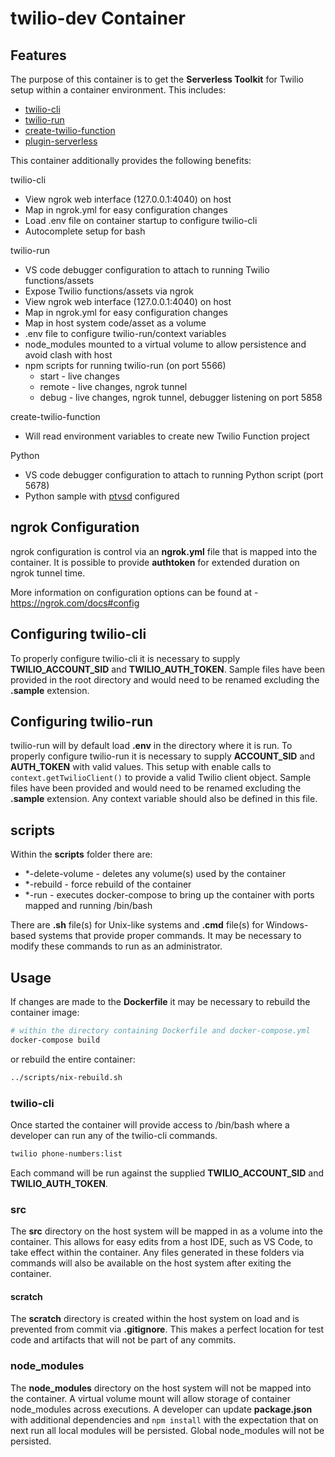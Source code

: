 
# twilio-dev Container

## Features

The purpose of this container is to get the **Serverless Toolkit** for Twilio setup within a container environment.  This includes:

- [twilio-cli](https://github.com/twilio/twilio-cli)
- [twilio-run](https://github.com/twilio-labs/twilio-run)
- [create-twilio-function](https://github.com/twilio-labs/create-twilio-function)
- [plugin-serverless](https://github.com/twilio-labs/plugin-serverless)

This container additionally provides the following benefits:

twilio-cli
- View ngrok web interface (127.0.0.1:4040) on host
- Map in ngrok.yml for easy configuration changes
- Load .env file on container startup to configure twilio-cli
- Autocomplete setup for bash

twilio-run
- VS code debugger configuration to attach to running Twilio functions/assets
- Expose Twilio functions/assets via ngrok
- View ngrok web interface (127.0.0.1:4040) on host
- Map in ngrok.yml for easy configuration changes
- Map in host system code/asset as a volume
- .env file to configure twilio-run/context variables
- node_modules mounted to a virtual volume to allow persistence and avoid clash with host
- npm scripts for running twilio-run (on port 5566)
  - start - live changes
  - remote - live changes, ngrok tunnel
  - debug - live changes, ngrok tunnel, debugger listening on port 5858

create-twilio-function
- Will read environment variables to create new Twilio Function project

Python
- VS code debugger configuration to attach to running Python script (port 5678)
- Python sample with [ptvsd](https://github.com/microsoft/ptvsd) configured

## ngrok Configuration

ngrok configuration is control via an **ngrok.yml** file that is mapped into the container. It is possible to provide **authtoken** for extended duration on ngrok tunnel time.

More information on configuration options can be found at - https://ngrok.com/docs#config

## Configuring twilio-cli

To properly configure twilio-cli it is necessary to supply **TWILIO_ACCOUNT_SID** and **TWILIO_AUTH_TOKEN**. Sample files have been provided in the root directory and would need to be renamed excluding the **.sample** extension.

## Configuring twilio-run

twilio-run will by default load **.env** in the directory where it is run. To properly configure twilio-run it is necessary to supply **ACCOUNT_SID** and **AUTH_TOKEN** with valid values.  This setup with enable calls to ```context.getTwilioClient()``` to provide a valid Twilio client object. Sample files have been provided and would need to be renamed excluding the **.sample** extension. Any context variable should also be defined in this file.

## scripts

Within the **scripts** folder there are:

- *-delete-volume - deletes any volume(s) used by the container
- *-rebuild - force rebuild of the container
- *-run - executes docker-compose to bring up the container with ports mapped and running /bin/bash

There are **.sh** file(s) for Unix-like systems and **.cmd** file(s) for Windows-based systems that provide proper commands. It may be necessary to modify these commands to run as an administrator.

## Usage

If changes are made to the **Dockerfile** it may be necessary to rebuild the container image:

```bash
# within the directory containing Dockerfile and docker-compose.yml
docker-compose build
```

or rebuild the entire container:

```bash
../scripts/nix-rebuild.sh
```

### twilio-cli

Once started the container will provide access to /bin/bash where a developer can run any of the twilio-cli commands.

```bash
twilio phone-numbers:list
```
Each command will be run against the supplied **TWILIO_ACCOUNT_SID** and **TWILIO_AUTH_TOKEN**.

### src

The **src** directory on the host system will be mapped in as a volume into the container.  This allows for easy edits from a host IDE, such as VS Code, to take effect within the container.  Any files generated in these folders via commands will also be available on the host system after exiting the container.

#### scratch

The **scratch** directory is created within the host system on load and is prevented from commit via **.gitignore**.  This makes a perfect location for test code and artifacts that will not be part of any commits.

### node_modules

The **node_modules** directory on the host system will not be mapped into the container.  A virtual volume mount will allow storage of container node_modules across executions.  A developer can update **package.json** with additional dependencies and ```npm install``` with the expectation that on next run all local modules will be persisted.  Global node_modules will not be persisted.
